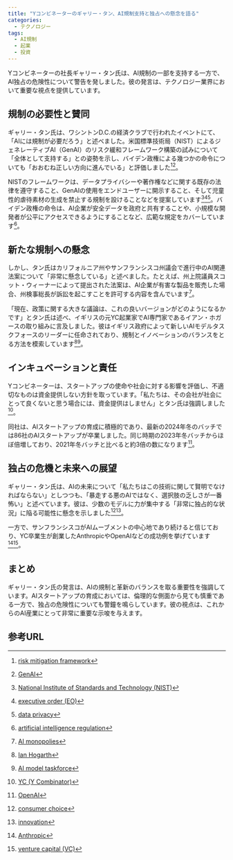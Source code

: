 ```yaml
---
title: "Yコンビネーターのギャリー・タン、AI規制支持と独占への懸念を語る"
categories:
  - テクノロジー
tags:
  - AI規制
  - 起業
  - 投資
---
```

Yコンビネーターの社長ギャリー・タン氏は、AI規制の一部を支持する一方で、AI独占の危険性について警告を発しました。彼の発言は、テクノロジー業界において重要な視点を提供しています。

## 規制の必要性と賛同

ギャリー・タン氏は、ワシントンD.C.の経済クラブで行われたイベントにて、「AIには規制が必要だろう」と述べました。米国標準技術局（NIST）によるジェネレーティブAI（GenAI）のリスク緩和フレームワーク構築の試みについて「全体として支持する」との姿勢を示し、バイデン政権による幾つかの命令についても「おおむね正しい方向に進んでいる」と評価しました[^1][^2]。

NISTのフレームワークは、データプライバシーや著作権などに関する既存の法律を遵守すること、GenAIの使用をエンドユーザーに開示すること、そして児童性的虐待素材の生成を禁止する規制を設けることなどを提案しています[^3][^4][^5]。バイデン政権の命令は、AI企業が安全データを政府と共有することや、小規模な開発者が公平にアクセスできるようにすることなど、広範な規定をカバーしています[^6]。

## 新たな規制への懸念

しかし、タン氏はカリフォルニア州やサンフランシスコ州議会で進行中のAI関連法案について「非常に懸念している」と述べました。たとえば、州上院議員スコット・ウィーナーによって提出された法案は、AI企業が有害な製品を販売した場合、州検事総長が訴訟を起こすことを許可する内容を含んでいます[^7]。

「現在、政策に関する大きな議論は、これの良いバージョンがどのようになるかです」とタン氏は述べ、イギリスの元YC起業家でAI専門家であるイアン・ホガースの取り組みに言及しました。彼はイギリス政府によって新しいAIモデルタスクフォースのリーダーに任命されており、規制とイノベーションのバランスをとる方法を模索しています[^8][^9]。

## インキュベーションと責任

Yコンビネーターは、スタートアップの使命や社会に対する影響を評価し、不適切なものは資金提供しない方針を取っています。「私たちは、その会社が社会にとって良くないと思う場合には、資金提供はしません」とタン氏は強調しました[^10]。

同社は、AIスタートアップの育成に積極的であり、最新の2024年冬のバッチでは86社のAIスタートアップが卒業しました。同じ時期の2023年冬バッチからほぼ倍増しており、2021年冬バッチと比べると約3倍の数になります[^11]。

## 独占の危機と未来への展望

ギャリー・タン氏は、AIの未来について「私たちはこの技術に関して賢明でなければならない」としつつも、「暴走する悪のAIではなく、選択肢の乏しさが一番怖い」と述べています。彼は、少数のモデルに力が集中する「非常に独占的な状況」に陥る可能性に懸念を示しました[^12][^13]。

一方で、サンフランシスコがAIムーブメントの中心地であり続けると信じており、YC卒業生が創業したAnthropicやOpenAIなどの成功例を挙げています[^14][^15]。

## まとめ

ギャリー・タン氏の発言は、AIの規制と革新のバランスを取る重要性を強調しています。AIスタートアップの育成においては、倫理的な側面から見ても慎重である一方で、独占の危険性についても警鐘を鳴らしています。彼の視点は、これからのAI産業にとって非常に重要な示唆を与えます。

## 参考URL

[^1]: [risk mitigation framework](https://csrc.nist.gov/projects/risk-management/about-rmf)
[^2]: [GenAI](https://generativeaijapan.or.jp/)
[^3]: [National Institute of Standards and Technology (NIST)](https://www.nist.gov/)
[^4]: [executive order (EO)](https://www.federalregister.gov/presidential-documents/executive-orders)
[^5]: [data privacy](https://www.cloudflare.com/ja-jp/learning/privacy/what-is-data-privacy/#:~:text=%E3%83%87%E3%83%BC%E3%82%BF%E3%83%97%E3%83%A9%E3%82%A4%E3%83%90%E3%82%B7%E3%83%BC%E3%81%A8%E3%81%AF%E3%80%81%E3%82%A2%E3%82%AF%E3%82%BB%E3%82%B9,%E3%81%99%E3%82%8B%E8%83%BD%E5%8A%9B%E3%82%92%E6%8C%87%E3%81%97%E3%81%BE%E3%81%99%E3%80%82)
[^6]: [artificial intelligence regulation](https://www.consilium.europa.eu/en/press/press-releases/2024/05/21/artificial-intelligence-ai-act-council-gives-final-green-light-to-the-first-worldwide-rules-on-ai/)
[^7]: [AI monopolies](https://foreignpolicy.com/2024/01/25/ai-regulation-monopoly-chatgpt/)
[^8]: [Ian Hogarth](https://en.wikipedia.org/wiki/Ian_Hogarth)
[^9]: [AI model taskforce](https://www.gov.uk/government/news/tech-entrepreneur-ian-hogarth-to-lead-uks-ai-foundation-model-taskforce)
[^10]: [YC (Y Combinator)](https://www.ycombinator.com/)
[^11]: [OpenAI](https://openai.com/)
[^12]: [consumer choice](https://eow.alc.co.jp/search?q=consumer+choice)
[^13]: [innovation](https://eow.alc.co.jp/search?q=innovation)
[^14]: [Anthropic](https://www.sbbit.jp/article/cont1/126331)
[^15]: [venture capital (VC)](https://www.smbcnikko.co.jp/terms/japan/he/J0278.html)
